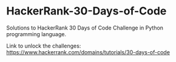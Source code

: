 # HackerRank-30-Days-of-Code

Solutions to HackerRank 30 Days of Code Challenge in Python programming language.

Link to unlock the challenges: https://www.hackerrank.com/domains/tutorials/30-days-of-code
